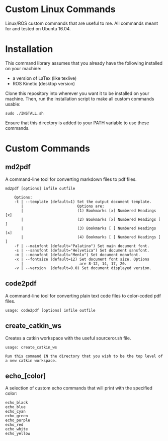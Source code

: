 # Custom Linux Commands
Linux/ROS custom commands that are useful to me. All commands meant for and tested on Ubuntu 16.04.

# Installation

This command library assumes that you already have the following installed on your machine:

- a version of LaTex (like texlive)
- ROS Kinetic (desktop version)

Clone this repository into wherever you want it to be installed on your machine. Then, run the installation script to make all custom commands usable:

```
sudo ./INSTALL.sh
```

Ensure that this directory is added to your PATH variable to use these commands.

# Custom Commands

## md2pdf

A command-line tool for converting markdown files to pdf files.

```
md2pdf [options] infile outfile

    Options:
    -t | --template (default=1) Set the output document template.
       |                        Options are:
       |                        (1) Bookmarks [x] Numbered Headings [x]
       |                        (2) Bookmarks [x] Numbered Headings [ ]
       |                        (3) Bookmarks [ ] Numbered Headings [x]
       |                        (4) Bookmarks [ ] Numbered Headings [ ]
    -f | --mainfont (default="Palatino") Set main document font.
    -s | --sansfont (default="Helvetica") Set document sansfont.
    -m | --monofont (default="Menlo") Set document monofont.
    -x | --fontsize (default=12) Set document font size. Options
       |                         are 8-12, 14, 17, 20.
    -v | --version  (default=0.0) Set document displayed version.
```

## code2pdf

A command-line tool for converting plain text code files to color-coded pdf files.

```
usage: code2pdf [options] infile outfile
```

## create_catkin_ws

Creates a catkin workspace with the useful sourceror.sh file.

```
usage: create_catkin_ws

Run this command IN the directory that you wish to be the top level of a new catkin workspace.
```

## echo_[color]

A selection of custom echo commands that will print with the specified color:

```
echo_black
echo_blue
echo_cyan
echo_green
echo_purple
echo_red
echo_white
echo_yellow
```

